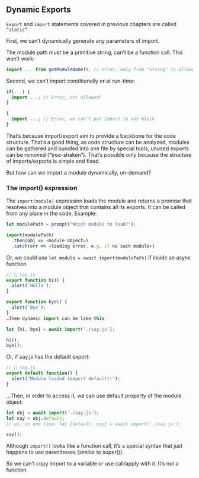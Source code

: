 ## Dynamic Exports 
``Export`` and ``import`` statements covered in previous chapters are called ``“static”``

First, we can’t dynamically generate any parameters of import.

The module path must be a primitive string, can’t be a function call. This won’t work:
```js
import ... from getModuleName(); // Error, only from "string" is allowed
```

Second, we can’t import conditionally or at run-time:
```js
if(...) {
  import ...; // Error, not allowed!
}

{
  import ...; // Error, we can't put import in any block
}
```
That’s because import/export aim to provide a backbone for the code structure. That’s a good thing, as code structure can be analyzed, modules can be gathered and bundled into one file by special tools, unused exports can be removed (“tree-shaken”). That’s possible only because the structure of imports/exports is simple and fixed.

But how can we import a module dynamically, on-demand?

### The import() expression
The ``import(module)`` expression loads the module and returns a promise that resolves into a module object that contains all its exports. It can be called from any place in the code.
Example: 
```js
let modulePath = prompt("Which module to load?");

import(modulePath)
  .then(obj => <module object>)
  .catch(err => <loading error, e.g. if no such module>)
```
Or, we could use ``let module = await import(modulePath)`` if inside an async function.
```js
// 📁 say.js
export function hi() {
  alert(`Hello`);
}

export function bye() {
  alert(`Bye`);
}
…Then dynamic import can be like this:

let {hi, bye} = await import('./say.js');

hi();
bye();
```

Or, if say.js has the default export:
```js
// 📁 say.js
export default function() {
  alert("Module loaded (export default)!");
}
```
…Then, in order to access it, we can use default property of the module object:
```js
let obj = await import('./say.js');
let say = obj.default;
// or, in one line: let {default: say} = await import('./say.js');

say();
```

Although ``import()`` looks like a function call, it’s a special syntax that just happens to use parentheses (similar to super()).

So we can’t copy import to a variable or use call/apply with it. It’s not a function.